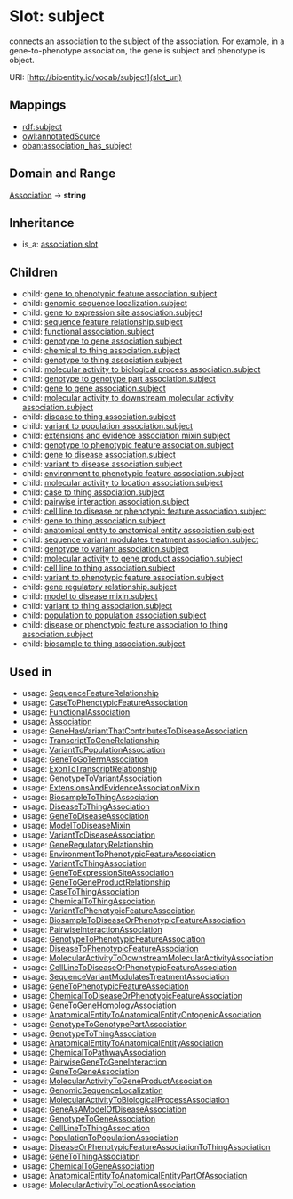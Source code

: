 # Slot: subject


connects an association to the subject of the association. For example, in a gene-to-phenotype association, the gene is subject and phenotype is object.

URI: [http://bioentity.io/vocab/subject](slot_uri)
## Mappings

 * [rdf:subject](http://purl.obolibrary.org/obo/rdf_subject)
 * [owl:annotatedSource](http://purl.obolibrary.org/obo/owl_annotatedSource)
 * [oban:association_has_subject](http://purl.obolibrary.org/obo/oban_association_has_subject)
## Domain and Range

[Association](Association.md) -> **string**
## Inheritance

 *  is_a: [association slot](association_slot.md)
## Children

 *  child: [gene to phenotypic feature association.subject](gene_to_phenotypic_feature_association_subject.md)
 *  child: [genomic sequence localization.subject](genomic_sequence_localization_subject.md)
 *  child: [gene to expression site association.subject](gene_to_expression_site_association_subject.md)
 *  child: [sequence feature relationship.subject](sequence_feature_relationship_subject.md)
 *  child: [functional association.subject](functional_association_subject.md)
 *  child: [genotype to gene association.subject](genotype_to_gene_association_subject.md)
 *  child: [chemical to thing association.subject](chemical_to_thing_association_subject.md)
 *  child: [genotype to thing association.subject](genotype_to_thing_association_subject.md)
 *  child: [molecular activity to biological process association.subject](molecular_activity_to_biological_process_association_subject.md)
 *  child: [genotype to genotype part association.subject](genotype_to_genotype_part_association_subject.md)
 *  child: [gene to gene association.subject](gene_to_gene_association_subject.md)
 *  child: [molecular activity to downstream molecular activity association.subject](molecular_activity_to_downstream_molecular_activity_association_subject.md)
 *  child: [disease to thing association.subject](disease_to_thing_association_subject.md)
 *  child: [variant to population association.subject](variant_to_population_association_subject.md)
 *  child: [extensions and evidence association mixin.subject](extensions_and_evidence_association_mixin_subject.md)
 *  child: [genotype to phenotypic feature association.subject](genotype_to_phenotypic_feature_association_subject.md)
 *  child: [gene to disease association.subject](gene_to_disease_association_subject.md)
 *  child: [variant to disease association.subject](variant_to_disease_association_subject.md)
 *  child: [environment to phenotypic feature association.subject](environment_to_phenotypic_feature_association_subject.md)
 *  child: [molecular activity to location association.subject](molecular_activity_to_location_association_subject.md)
 *  child: [case to thing association.subject](case_to_thing_association_subject.md)
 *  child: [pairwise interaction association.subject](pairwise_interaction_association_subject.md)
 *  child: [cell line to disease or phenotypic feature association.subject](cell_line_to_disease_or_phenotypic_feature_association_subject.md)
 *  child: [gene to thing association.subject](gene_to_thing_association_subject.md)
 *  child: [anatomical entity to anatomical entity association.subject](anatomical_entity_to_anatomical_entity_association_subject.md)
 *  child: [sequence variant modulates treatment association.subject](sequence_variant_modulates_treatment_association_subject.md)
 *  child: [genotype to variant association.subject](genotype_to_variant_association_subject.md)
 *  child: [molecular activity to gene product association.subject](molecular_activity_to_gene_product_association_subject.md)
 *  child: [cell line to thing association.subject](cell_line_to_thing_association_subject.md)
 *  child: [variant to phenotypic feature association.subject](variant_to_phenotypic_feature_association_subject.md)
 *  child: [gene regulatory relationship.subject](gene_regulatory_relationship_subject.md)
 *  child: [model to disease mixin.subject](model_to_disease_mixin_subject.md)
 *  child: [variant to thing association.subject](variant_to_thing_association_subject.md)
 *  child: [population to population association.subject](population_to_population_association_subject.md)
 *  child: [disease or phenotypic feature association to thing association.subject](disease_or_phenotypic_feature_association_to_thing_association_subject.md)
 *  child: [biosample to thing association.subject](biosample_to_thing_association_subject.md)
## Used in

 *  usage: [SequenceFeatureRelationship](SequenceFeatureRelationship.md)
 *  usage: [CaseToPhenotypicFeatureAssociation](CaseToPhenotypicFeatureAssociation.md)
 *  usage: [FunctionalAssociation](FunctionalAssociation.md)
 *  usage: [Association](Association.md)
 *  usage: [GeneHasVariantThatContributesToDiseaseAssociation](GeneHasVariantThatContributesToDiseaseAssociation.md)
 *  usage: [TranscriptToGeneRelationship](TranscriptToGeneRelationship.md)
 *  usage: [VariantToPopulationAssociation](VariantToPopulationAssociation.md)
 *  usage: [GeneToGoTermAssociation](GeneToGoTermAssociation.md)
 *  usage: [ExonToTranscriptRelationship](ExonToTranscriptRelationship.md)
 *  usage: [GenotypeToVariantAssociation](GenotypeToVariantAssociation.md)
 *  usage: [ExtensionsAndEvidenceAssociationMixin](ExtensionsAndEvidenceAssociationMixin.md)
 *  usage: [BiosampleToThingAssociation](BiosampleToThingAssociation.md)
 *  usage: [DiseaseToThingAssociation](DiseaseToThingAssociation.md)
 *  usage: [GeneToDiseaseAssociation](GeneToDiseaseAssociation.md)
 *  usage: [ModelToDiseaseMixin](ModelToDiseaseMixin.md)
 *  usage: [VariantToDiseaseAssociation](VariantToDiseaseAssociation.md)
 *  usage: [GeneRegulatoryRelationship](GeneRegulatoryRelationship.md)
 *  usage: [EnvironmentToPhenotypicFeatureAssociation](EnvironmentToPhenotypicFeatureAssociation.md)
 *  usage: [VariantToThingAssociation](VariantToThingAssociation.md)
 *  usage: [GeneToExpressionSiteAssociation](GeneToExpressionSiteAssociation.md)
 *  usage: [GeneToGeneProductRelationship](GeneToGeneProductRelationship.md)
 *  usage: [CaseToThingAssociation](CaseToThingAssociation.md)
 *  usage: [ChemicalToThingAssociation](ChemicalToThingAssociation.md)
 *  usage: [VariantToPhenotypicFeatureAssociation](VariantToPhenotypicFeatureAssociation.md)
 *  usage: [BiosampleToDiseaseOrPhenotypicFeatureAssociation](BiosampleToDiseaseOrPhenotypicFeatureAssociation.md)
 *  usage: [PairwiseInteractionAssociation](PairwiseInteractionAssociation.md)
 *  usage: [GenotypeToPhenotypicFeatureAssociation](GenotypeToPhenotypicFeatureAssociation.md)
 *  usage: [DiseaseToPhenotypicFeatureAssociation](DiseaseToPhenotypicFeatureAssociation.md)
 *  usage: [MolecularActivityToDownstreamMolecularActivityAssociation](MolecularActivityToDownstreamMolecularActivityAssociation.md)
 *  usage: [CellLineToDiseaseOrPhenotypicFeatureAssociation](CellLineToDiseaseOrPhenotypicFeatureAssociation.md)
 *  usage: [SequenceVariantModulatesTreatmentAssociation](SequenceVariantModulatesTreatmentAssociation.md)
 *  usage: [GeneToPhenotypicFeatureAssociation](GeneToPhenotypicFeatureAssociation.md)
 *  usage: [ChemicalToDiseaseOrPhenotypicFeatureAssociation](ChemicalToDiseaseOrPhenotypicFeatureAssociation.md)
 *  usage: [GeneToGeneHomologyAssociation](GeneToGeneHomologyAssociation.md)
 *  usage: [AnatomicalEntityToAnatomicalEntityOntogenicAssociation](AnatomicalEntityToAnatomicalEntityOntogenicAssociation.md)
 *  usage: [GenotypeToGenotypePartAssociation](GenotypeToGenotypePartAssociation.md)
 *  usage: [GenotypeToThingAssociation](GenotypeToThingAssociation.md)
 *  usage: [AnatomicalEntityToAnatomicalEntityAssociation](AnatomicalEntityToAnatomicalEntityAssociation.md)
 *  usage: [ChemicalToPathwayAssociation](ChemicalToPathwayAssociation.md)
 *  usage: [PairwiseGeneToGeneInteraction](PairwiseGeneToGeneInteraction.md)
 *  usage: [GeneToGeneAssociation](GeneToGeneAssociation.md)
 *  usage: [MolecularActivityToGeneProductAssociation](MolecularActivityToGeneProductAssociation.md)
 *  usage: [GenomicSequenceLocalization](GenomicSequenceLocalization.md)
 *  usage: [MolecularActivityToBiologicalProcessAssociation](MolecularActivityToBiologicalProcessAssociation.md)
 *  usage: [GeneAsAModelOfDiseaseAssociation](GeneAsAModelOfDiseaseAssociation.md)
 *  usage: [GenotypeToGeneAssociation](GenotypeToGeneAssociation.md)
 *  usage: [CellLineToThingAssociation](CellLineToThingAssociation.md)
 *  usage: [PopulationToPopulationAssociation](PopulationToPopulationAssociation.md)
 *  usage: [DiseaseOrPhenotypicFeatureAssociationToThingAssociation](DiseaseOrPhenotypicFeatureAssociationToThingAssociation.md)
 *  usage: [GeneToThingAssociation](GeneToThingAssociation.md)
 *  usage: [ChemicalToGeneAssociation](ChemicalToGeneAssociation.md)
 *  usage: [AnatomicalEntityToAnatomicalEntityPartOfAssociation](AnatomicalEntityToAnatomicalEntityPartOfAssociation.md)
 *  usage: [MolecularActivityToLocationAssociation](MolecularActivityToLocationAssociation.md)
